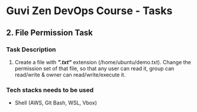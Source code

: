 # Guvi Zen DevOps Course - Tasks

## 2. File Permission Task

### Task Description

1. Create a file with ***".txt"*** extension (/home/ubuntu/demo.txt). Change the permission set of that file, so that any user can read it, group can read/write & owner can read/write/execute it.

### Tech stacks needs to be used

- Shell (AWS, Git Bash, WSL, Vbox)
